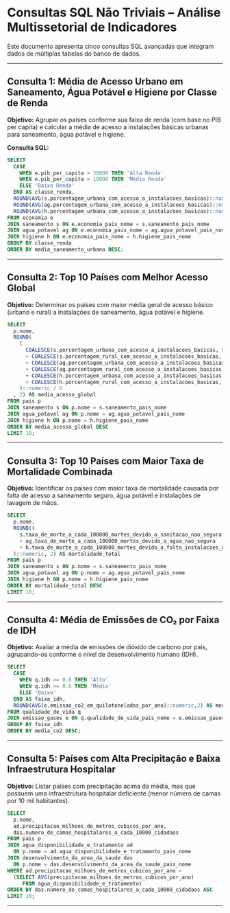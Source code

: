 # Consultas SQL Não Triviais – Análise Multissetorial de Indicadores

Este documento apresenta cinco consultas SQL avançadas que integram dados de múltiplas tabelas do banco de dados.

---

## Consulta 1: Média de Acesso Urbano em Saneamento, Água Potável e Higiene por Classe de Renda

**Objetivo:** Agrupar os países conforme sua faixa de renda (com base no PIB per capita) e calcular a média de acesso a instalações básicas urbanas para saneamento, água potável e higiene.

**Consulta SQL:**
```sql
SELECT
  CASE
    WHEN e.pib_per_capita > 30000 THEN 'Alta Renda'
    WHEN e.pib_per_capita > 10000 THEN 'Média Renda'
    ELSE 'Baixa Renda'
  END AS classe_renda,
  ROUND(AVG(s.porcentagem_urbana_com_acesso_a_instalacoes_basicas)::numeric,2) AS media_saneamento_urbano,
  ROUND(AVG(ag.porcentagem_urbana_com_acesso_a_instalacoes_basicas)::numeric,2) AS media_agua_urbano,
  ROUND(AVG(h.porcentagem_urbana_com_acesso_a_instalacoes_basicas)::numeric,2) AS media_higiene_urbana
FROM economia e
JOIN saneamento s ON e.economia_pais_nome = s.saneamento_pais_nome
JOIN agua_potavel ag ON e.economia_pais_nome = ag.agua_potavel_pais_nome
JOIN higiene h ON e.economia_pais_nome = h.higiene_pais_nome
GROUP BY classe_renda
ORDER BY media_saneamento_urbano DESC;
```
---

## Consulta 2: Top 10 Países com Melhor Acesso Global

**Objetivo:** Determinar os países com maior média geral de acesso básico (urbano e rural) a instalações de saneamento, água potável e higiene.

```sql
SELECT
  p.nome,
  ROUND(
    (
      COALESCE(s.porcentagem_urbana_com_acesso_a_instalacoes_basicas, 0)
      + COALESCE(s.porcentagem_rural_com_acesso_a_instalacoes_basicas, 0)
      + COALESCE(ag.porcentagem_urbana_com_acesso_a_instalacoes_basicas, 0)
      + COALESCE(ag.porcentagem_rural_com_acesso_a_instalacoes_basicas, 0)
      + COALESCE(h.porcentagem_urbana_com_acesso_a_instalacoes_basicas, 0)
      + COALESCE(h.porcentagem_rural_com_acesso_a_instalacoes_basicas, 0)
    )::numeric / 6
  , 2) AS media_acesso_global
FROM pais p
JOIN saneamento s ON p.nome = s.saneamento_pais_nome
JOIN agua_potavel ag ON p.nome = ag.agua_potavel_pais_nome
JOIN higiene h ON p.nome = h.higiene_pais_nome
ORDER BY media_acesso_global DESC
LIMIT 10;
```
---

## Consulta 3: Top 10 Países com Maior Taxa de Mortalidade Combinada

**Objetivo:** Identificar os países com maior taxa de mortalidade causada por falta de acesso a saneamento seguro, água potável e instalações de lavagem de mãos.

```sql
SELECT
  p.nome,
  ROUND((
    s.taxa_de_morte_a_cada_100000_mortes_devido_a_sanitacao_nao_segura
    + ag.taxa_de_morte_a_cada_100000_mortes_devido_a_agua_nao_segura
    + h.taxa_de_morte_a_cada_100000_mortes_devido_a_falta_instalacoes_de_lavagem_de_maos
  )::numeric, 2) AS mortalidade_total
FROM pais p
JOIN saneamento s ON p.nome = s.saneamento_pais_nome
JOIN agua_potavel ag ON p.nome = ag.agua_potavel_pais_nome
JOIN higiene h ON p.nome = h.higiene_pais_nome
ORDER BY mortalidade_total DESC
LIMIT 10;
```
---

## Consulta 4: Média de Emissões de CO₂ por Faixa de IDH

**Objetivo:** Avaliar a média de emissões de dióxido de carbono por país, agrupando-os conforme o nível de desenvolvimento humano (IDH).

```sql
SELECT
  CASE
    WHEN q.idh >= 0.8 THEN 'Alto'
    WHEN q.idh >= 0.6 THEN 'Médio'
    ELSE 'Baixo'
  END AS faixa_idh,
  ROUND(AVG(e.emissao_co2_em_quilotoneladas_por_ano)::numeric,2) AS media_co2
FROM qualidade_de_vida q
JOIN emissao_gases e ON q.qualidade_de_vida_pais_nome = e.emissao_gases_pais_nome
GROUP BY faixa_idh
ORDER BY media_co2 DESC;
```
---

## Consulta 5: Países com Alta Precipitação e Baixa Infraestrutura Hospitalar

**Objetivo:** Listar países com precipitação acima da média, mas que possuem uma infraestrutura hospitalar deficiente (menor número de camas por 10 mil habitantes).

```sql
SELECT
  p.nome,
  ad.precipitacao_milhoes_de_metros_cubicos_por_ano,
  das.numero_de_camas_hospitalares_a_cada_10000_cidadaos
FROM pais p
JOIN agua_disponibilidade_e_tratamento ad
  ON p.nome = ad.agua_disponibilidade_e_tratamento_pais_nome
JOIN desenvolvimento_da_area_da_saude das
  ON p.nome = das.desenvolvimento_da_area_da_saude_pais_nome
WHERE ad.precipitacao_milhoes_de_metros_cubicos_por_ano >
  (SELECT AVG(precipitacao_milhoes_de_metros_cubicos_por_ano)
     FROM agua_disponibilidade_e_tratamento)
ORDER BY das.numero_de_camas_hospitalares_a_cada_10000_cidadaos ASC
LIMIT 10;
```
---
